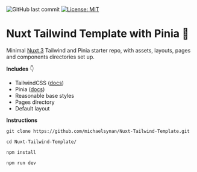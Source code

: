 
![GitHub last commit](https://img.shields.io/github/last-commit/michaelsynan/Nuxt-Tailwind-Template)
[![License: MIT](https://img.shields.io/badge/License-MIT-yellow.svg)](https://opensource.org/licenses/MIT)

# Nuxt Tailwind Template with Pinia 🎉

Minimal [Nuxt 3](https://nuxt.com/) Tailwind and Pinia starter repo, with assets, layouts, pages and components directories set up. 

**Includes** 👇
- TailwindCSS ([docs](https://tailwindcss.com/docs/installation))
- Pinia ([docs](https://pinia.vuejs.org/core-concepts/))
- Reasonable base styles
- Pages directory
- Default layout

**Instructions**
```
git clone https://github.com/michaelsynan/Nuxt-Tailwind-Template.git

cd Nuxt-Tailwind-Template/

npm install

npm run dev
```

